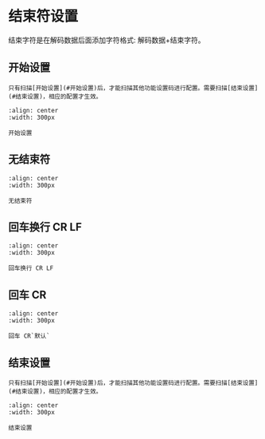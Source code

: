 # 结束符设置
结束字符是在解码数据后面添加字符格式: 解码数据+结束字符。

## 开始设置
```{note}
只有扫描[开始设置](#开始设置)后，才能扫描其他功能设置码进行配置。需要扫描[结束设置](#结束设置)，相应的配置才生效。
```
```{figure} ../../../media/252B24.24.png
:align: center
:width: 300px

开始设置
```

## 无结束符

```{figure} ../../../media/TC01.png
:align: center
:width: 300px

无结束符
```


## 回车换行 CR LF

```{figure} ../../../media/TC02.png
:align: center
:width: 300px

回车换行 CR LF
```


## 回车 CR

```{figure} ../../../media/TC03.png
:align: center
:width: 300px

回车 CR`默认`
```

## 结束设置
```{note}
只有扫描[开始设置](#开始设置)后，才能扫描其他功能设置码进行配置。需要扫描[结束设置](#结束设置)，相应的配置才生效。
```

```{figure} ../../../media/25242425.png
:align: center
:width: 300px

结束设置
```